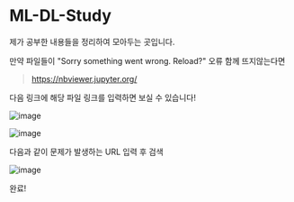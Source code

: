 # ML-DL-Study
제가 공부한 내용들을 정리하여 모아두는 곳입니다.

만약 파일들이 "Sorry something went wrong. Reload?" 오류 함께 뜨지않는다면

> https://nbviewer.jupyter.org/ 

다음 링크에 해당 파일 링크를 입력하면 보실 수 있습니다!

![image](https://user-images.githubusercontent.com/68139415/117281072-37d98480-ae9e-11eb-8ce9-7e087de45afe.png)

![image](https://user-images.githubusercontent.com/68139415/117281351-85ee8800-ae9e-11eb-83d2-492d4aa3fd1c.png)

다음과 같이 문제가 발생하는 URL 입력 후 검색

![image](https://user-images.githubusercontent.com/68139415/117281497-ad455500-ae9e-11eb-8257-fc12b94f9b1c.png)

완료!



